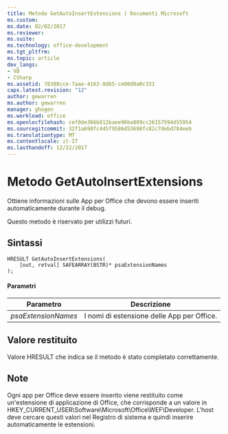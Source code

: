 ```yaml
---
title: Metodo GetAutoInsertExtensions | Documenti Microsoft
ms.custom: 
ms.date: 02/02/2017
ms.reviewer: 
ms.suite: 
ms.technology: office-development
ms.tgt_pltfrm: 
ms.topic: article
dev_langs:
- VB
- CSharp
ms.assetid: 78388cce-7aae-4163-8db5-ce00d0a0c331
caps.latest.revision: "12"
author: gewarren
ms.author: gewarren
manager: ghogen
ms.workload: office
ms.openlocfilehash: cef8de366b812baee96ba889cc26157594d55954
ms.sourcegitcommit: 32f1a690fc445f9586d53698fc82c7debd784eeb
ms.translationtype: MT
ms.contentlocale: it-IT
ms.lasthandoff: 12/22/2017
---
```

# <a name="getautoinsertextensions-method"></a>Metodo GetAutoInsertExtensions
  Ottiene informazioni sulle App per Office che devono essere inseriti automaticamente durante il debug.  
  
 Questo metodo è riservato per utilizzi futuri.  
  
## <a name="syntax"></a>Sintassi  
  
```  
HRESULT GetAutoInsertExtensions(  
    [out, retval] SAFEARRAY(BSTR)* psaExtensionNames  
);  
```  
  
#### <a name="parameters"></a>Parametri  
  
|Parametro|Descrizione|  
|---------------|-----------------|  
|*psaExtensionNames*|I nomi di estensione delle App per Office.|  
  
## <a name="return-value"></a>Valore restituito  
 Valore HRESULT che indica se il metodo è stato completato correttamente.  
  
## <a name="remarks"></a>Note  
 Ogni app per Office deve essere inserito viene restituito come un'estensione di applicazione di Office, che corrisponde a un valore in HKEY_CURRENT_USER\Software\Microsoft\Office\WEF\Developer. L'host deve cercare questi valori nel Registro di sistema e quindi inserire automaticamente le estensioni.  
  
  
